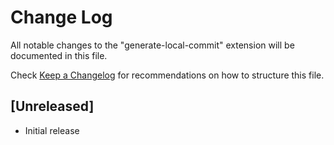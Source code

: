# Change Log

All notable changes to the "generate-local-commit" extension will be documented in this file.

Check [Keep a Changelog](http://keepachangelog.com/) for recommendations on how to structure this file.

## [Unreleased]

- Initial release